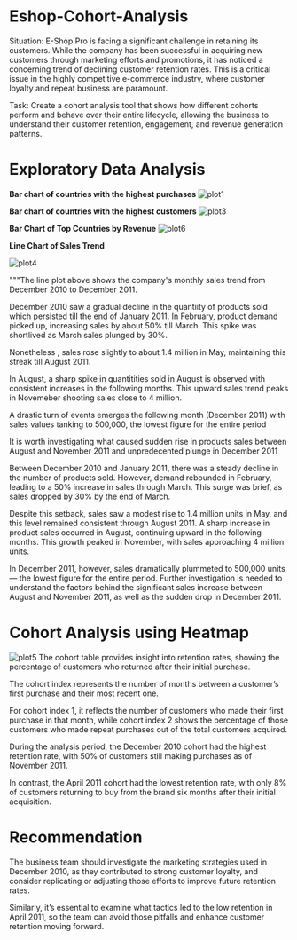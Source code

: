 # Eshop-Cohort-Analysis

Situation: E-Shop Pro is facing a significant challenge in retaining its customers. While the company has been successful in acquiring new customers through marketing efforts and promotions, it has noticed a concerning trend of declining customer retention rates. This is a critical issue in the highly competitive e-commerce industry, where customer loyalty and repeat business are paramount.


Task: Create a cohort analysis tool that shows how different cohorts perform and behave over their entire lifecycle, allowing the business to understand their customer retention, engagement, and revenue generation patterns.


# Exploratory Data Analysis

**Bar chart of countries with the highest purchases**
![plot1](https://github.com/user-attachments/assets/5d6ea918-1158-438a-9b25-c3ff2c569641)


**Bar chart of countries with the highest customers**
![plot3](https://github.com/user-attachments/assets/ab08e772-e1cf-442e-b1ea-4f47e6f6146e)


**Bar Chart of Top Countries by Revenue**
![plot6](https://github.com/user-attachments/assets/9d23ad65-6493-429f-83fc-79225c8084d0)


**Line Chart of Sales Trend**

![plot4](https://github.com/user-attachments/assets/00d9a7d4-e3d9-44f2-b07c-dde62e689345)

"""The line plot above shows the company's monthly sales trend from December 2010 to December 2011.

December 2010 saw a gradual decline in the quantiity of products sold which persisted till the end of January 2011.
In February, product demand picked up, increasing sales by about 50% till March. This spike was shortlived as March 
sales plunged by 30%.

Nonetheless , sales rose slightly to about 1.4 million in May, maintaining this streak till August 2011.

In August, a sharp spike in quantitities sold in August is observed with consistent increases in the following months. 
This upward sales trend peaks in Novemeber shooting sales close to 4 million.

A drastic turn of events emerges the following month (December 2011) with sales values tanking to 500,000, 
the lowest figure for the entire period 

It is worth investigating what caused sudden rise in products sales between August and November  2011 and 
unpredecented plunge in December 2011

Between December 2010 and January 2011, there was a steady decline in the number of products sold. 
However, demand rebounded in February, leading to a 50% increase in sales through March. 
This surge was brief, as sales dropped by 30% by the end of March.

Despite this setback, sales saw a modest rise to 1.4 million units in May, and this level remained 
consistent through August 2011. A sharp increase in product sales occurred in August, continuing upward 
in the following months. This growth peaked in November, with sales approaching 4 million units.

In December 2011, however, sales dramatically plummeted to 500,000 units— the lowest figure for the 
entire period. Further investigation is needed to understand the factors behind the significant sales 
increase between August and November 2011, as well as the sudden drop in December 2011.



# Cohort Analysis using Heatmap

![plot5](https://github.com/user-attachments/assets/3ffbc59f-d247-4896-8ca1-9625e3dfddd0)
The cohort table provides insight into retention rates, showing the percentage of customers who returned after 
their initial purchase. 

The cohort index represents the number of months between a customer’s first purchase and their most recent one. 

For cohort index 1, it reflects the number of customers who made their first purchase in that month, while cohort 
index 2 shows the percentage of those customers who made repeat purchases out of the total customers acquired.

During the analysis period, the December 2010 cohort had the highest retention rate, with 50% of customers still 
making purchases as of November 2011. 

In contrast, the April 2011 cohort had the lowest retention rate, with only 8% of customers returning to buy from 
the brand six months after their initial acquisition.

# Recommendation
The business team should investigate the marketing strategies used in December 2010, as they contributed to strong 
customer loyalty, and consider replicating or adjusting those efforts to improve future retention rates. 

Similarly, it’s essential to examine what tactics led to the low retention in April 2011, so the team can avoid those pitfalls 
and enhance customer retention moving forward.







 


